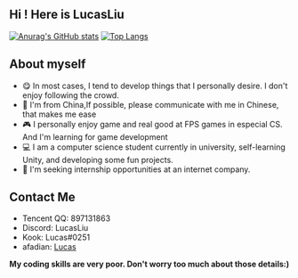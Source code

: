 ## Hi ! Here is LucasLiu
[![Anurag's GitHub stats](https://github-readme-stats.vercel.app/api?username=Lucasliu251)](https://github.com/anuraghazra/github-readme-stats)
[![Top Langs](https://github-readme-stats.vercel.app/api/top-langs/?username=Lucasliu251)](https://github.com/anuraghazra/github-readme-stats)
## About myself

- 😋 In most cases, I tend to develop things that I personally desire. I don't enjoy following the crowd.   
- 💖 I'm from China,If possible, please communicate with me in Chinese, that makes me ease  
- 🎮 I personally enjoy game and real good at FPS games in especial CS. And I'm learning for game development
- 💻 I am a computer science student currently in university, self-learning Unity, and developing some fun projects.
- 💼 I'm seeking internship opportunities at an internet company.

## Contact Me
- Tencent QQ: 897131863
- Discord: LucasLiu
- Kook: Lucas#0251
- afadian: [Lucas](https://ifdian.net/a/lucasliu)


**My coding skills are very poor. Don't worry too much about those details:)** 

